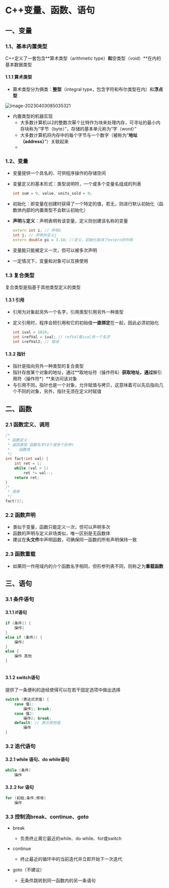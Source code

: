 # C++变量、函数、语句

## 一、变量

### 1.1、基本内置类型

C++定义了一套包含**算术类型（arithmetic type）**和**空类型（void）**在内的基本数据类型

#### 1.1.1 算术类型

- 算术类型分为俩类：**整型**（integral type，包含字符和布尔类型在内）和**浮点型**

![image-20230403085035321](https://gitee.com/citrus_sugar/image-upload/raw/master/image-20230403085035321.png)

- 内置类型的机器实现
  - 大多数计算机以2的整数次幂个比特作为块来处理内存，可寻址的最小内存块称为“字节（byte）”，存储的基本单元称为“字（word）”
  - 大多数计算机将内存中的每个字节与一个数字（被称为“**地址（address）**”）关联起来
  - 

### 1.2、变量

- 变量提供一个具名的、可供程序操作的存储空间

- 变量定义的基本形式：类型说明符，一个或多个变量名组成的列表

    ```c++
    int sum = 0, value, units_sold = 0;
    ```

- 初始化：即变量在创建时获得了一个特定的值，若无，则进行默认初始化（函数体内部的内置类型不会默认初始化）

- **声明**与**定义**：声明表明有该变量，定义则创建该名称的变量

	```c++
	extern int i; // 声明i
	int j; // 声明并定义j
	extern double pi = 3.14; //定义，初始化抵消了extern的作用
	```

- 变量能只能被定义一次，但可以被多次声明

- 一定情况下，变量和对象可以互换使用

### 1.3 复合类型

复合类型是指基于其他类型定义的类型

#### 1.3.1 引用

- 引用为对象起另外一个名字，引用类型引用另外一种类型

- 定义引用时，程序会把引用和它的初始值**一直绑定**在一起，因此必须初始化

  ```c++
  int ival = 1024;
  int &refVal = ival; // refVal是ival另一个名字
  int &refVal2; // 错误
  ```

#### 1.3.2 指针

- 指针是指向另外一种类型的复合类型
- 指针存放某个对象的地址，通过**取地址符（操作符&）**获取地址，通过**解引用符（操作符*）**来访问该对象
- 与引用不同，指针也是一个对象，允许赋值与拷贝，这意味着可以先后指向几个不同的对象，另外，指针无须在定义时赋值

## 二、函数

### 2.1  函数定义、调用

```C++
/*
 * 函数定义：
 * 返回类型 函数名字(0个或多个形参)
 * 	  函数体
 */
int fact(int val) {
    int ret = 1;
    while (val > 1)
        ret *= val--;
    return ret;
}
/*
 * 调用
 */
fact(3);
```

### 2.2 函数声明

- 类似于变量，函数只能定义一次，但可以声明多次
- 函数的声明与定义非场类似，唯一区别是无函数体
- 建议在**头文件**中声明函数，可确保同一函数的所有声明保持一致

### 2.3 函数重载

- 如果同一作用域内的介个函数名字相同，但形参列表不同，则称之为**重载函数**

## 三、语句

### 3.1 条件语句

#### 3.1.1 if语句

```c++
if (条件1) {
    操作1
} 
else if (条件2) {
    操作2
} 
else {
    操作 其他
}
   	
```

#### 3.1.2 switch语句

提供了一条便利的途经使得可以在若干固定选项中做出选择

```c++
switch (表达式求值) {
    case 值1:
        操作1; break;
    case 值2:
      	操作2; break;
    default: // 表示其他值
        操作
}
```

### 3.2 迭代语句

#### 3.2.1 while 语句、do while语句

```C++
while (条件)
    操作
```

#### 3.2.2 for 语句

```c++
for (初始;条件;修改)
    操作
```

### 3.3 控制流break、continue、goto

- break
    - 负责终止离它最近的while、do while、for或switch

- continue
    - 终止最近的循环中的当前迭代并立即开始下一次迭代
- goto（不建议）
    - 无条件跳转到同一函数内的另一条语句